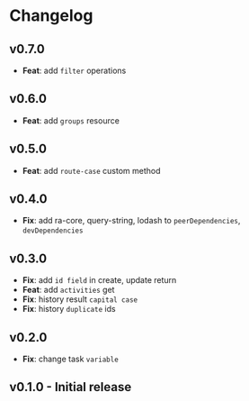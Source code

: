 # Changelog

## v0.7.0

-   **Feat**: add `filter` operations

## v0.6.0

-   **Feat**: add `groups` resource

## v0.5.0

-   **Feat**: add `route-case` custom method

## v0.4.0

-   **Fix**: add ra-core, query-string, lodash to `peerDependencies`, `devDependencies`

## v0.3.0

-   **Fix**: add `id field` in create, update return
-   **Feat**: add `activities` get
-   **Fix**: history result `capital case`
-   **Fix**: history `duplicate` ids

## v0.2.0

-   **Fix**: change task `variable`

## v0.1.0 - Initial release
